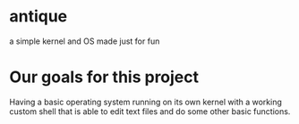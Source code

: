 # antique
a simple kernel and OS made just for fun
# Our goals for this project
Having a basic operating system running on its own kernel with a working custom shell that is able to edit text files and do some other basic functions.